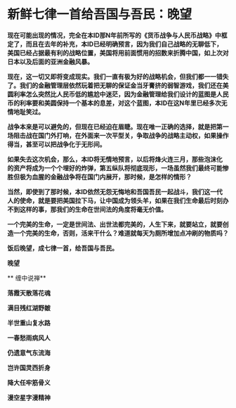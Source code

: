 新鲜七律一首给吾国与吾民：晚望
====

			

**现在可能出现的情况，完全在本ID那N年前所写的《货币战争与人民币战略》中框定了，而且在去年的补充，本ID已经明确预言，因为我们自己战略的无聊低下，美国已经占据最有利的战略位置，美国将用前面惯用的招数来折腾中国，如上次对****日本****以及后面的亚洲金融风暴。**

**现在，这一切又即将变成现实。我们一直有极为好的战略机会，但我们都一一错失了。我们的金融管理层依然玩着把无聊的保证金当牙膏挤的弱智游戏，我们还在美圆利率怎么突然比人民币低的尴尬中迷茫，因为金融管理给我们设计的蓝图是人民币的利率要和美圆保持一个基本的息差，对这个蓝图，本ID在这N年里已经多次无情地耻笑过。**

**战争本来是可以避免的，但现在已经迫在眉睫。现在唯一正确的选择，就是把第一场阻击战在国门外打响，在外面来一次平型关，争取战争的战略主动权，如果操作得当，甚至可以把战争化于无形间。**

**如果失去这次机会，那么，本ID将无情地预言，以后将烽火连三月，那些泡沫化的资产将成为一个个埋好的炸弹，第五纵队将彻底现形，一场虽然我们最终可能惨胜但极为血腥的金融战争将在国门内展开，那时候，是怎样的情形？**

**当然，即使到了那时候，本ID依然无怨无悔地和吾国吾民一起战斗，我们这一代人的使命，就是要把美国拉下马，让中国成为领头羊，如果在我们生命最后时刻办不到这样的事，那我们的生命在世间法的角度将毫无价值。**

**一个完美的生命，一定是世间法、出世法都完美的，人生下来，就要站立，就要创造一个完美的生命，否则，活来干什么？难道就每天为厕所增加点冲刷的物质吗？**

**饭后晚望，成七律一首，给吾国与吾民。**

**晚望**

** 缠中说禅**

**落霞天散落花魂**

**满目残红湖野皴**

**半世重山复水路**

**一春愁雨病风人**

**仍遗意气东流海**

**岂许国灵西折身**

**降大任牢筋骨义**

**漫空星字漫精神**
